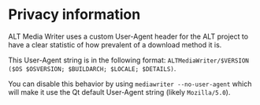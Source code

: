 # Privacy information

ALT Media Writer uses a custom User-Agent header for the ALT project to have a clear statistic of how prevalent of a download method it is. 

This User-Agent string is in the following format: `ALTMediaWriter/$VERSION ($OS $OSVERSION; $BUILDARCH; $LOCALE; $DETAILS)`.

You can disable this behavior by using `mediawriter --no-user-agent` which will make it use the Qt default User-Agent string (likely `Mozilla/5.0`).

